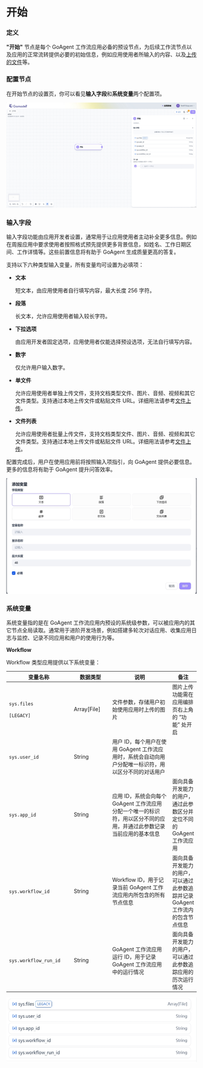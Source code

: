 # 开始

### 定义

**"开始"** 节点是每个 GoAgent 工作流应用必备的预设节点，为后续工作流节点以及应用的正常流转提供必要的初始信息，例如应用使用者所输入的内容、以及[上传的文件](../file-upload.md)等。

### 配置节点

在开始节点的设置页，你可以看见**输入字段**和**系统变量**两个配置项。

![输入字段](../../../public/start1.png)

### 输入字段

输入字段功能由应用开发者设置，通常用于让应用使用者主动补全更多信息。例如在周报应用中要求使用者按照格式预先提供更多背景信息，如姓名、工作日期区间、工作详情等。这些前置信息将有助于 GoAgent 生成质量更高的答复。

支持以下六种类型输入变量，所有变量均可设置为必填项：

*   **文本**

    短文本，由应用使用者自行填写内容，最大长度 256 字符。
*   **段落**

    长文本，允许应用使用者输入较长字符。
*   **下拉选项**

    由应用开发者固定选项，应用使用者仅能选择预设选项，无法自行填写内容。
*   **数字**

    仅允许用户输入数字。
*   **单文件**

    允许应用使用者单独上传文件，支持文档类型文件、图片、音频、视频和其它文件类型。支持通过本地上传文件或粘贴文件 URL。详细用法请参考[文件上传](../file-upload.md)。
*   **文件列表**

    允许应用使用者批量上传文件，支持文档类型文件、图片、音频、视频和其它文件类型。支持通过本地上传文件或粘贴文件 URL。详细用法请参考[文件上传](../file-upload.md)。

配置完成后，用户在使用应用前将按照输入项指引，向 GoAgent 提供必要信息。更多的信息将有助于 GoAgent 提升问答效率。


![配置完成](../../../public/start2.png)

### 系统变量

系统变量指的是在 GoAgent 工作流应用内预设的系统级参数，可以被应用内的其它节点全局读取。通常用于进阶开发场景，例如搭建多轮次对话应用、收集应用日志与监控、记录不同应用和用户的使用行为等。

**Workflow**

Workflow 类型应用提供以下系统变量：

<table>
  <thead>
    <tr>
      <th width="193">变量名称</th>
      <th width="116">数据类型</th>
      <th width="278">说明</th>
      <th>备注</th>
    </tr>
  </thead>
  <tbody>
    <tr>
      <td>
        <p><code>sys.files</code></p>
        <p><code>[LEGACY]</code></p>
      </td>
      <td>Array[File]</td>
      <td>文件参数，存储用户初始使用应用时上传的图片</td>
      <td>图片上传功能需在应用编排页右上角的 “功能” 处开启</td>
    </tr>
    <tr>
      <td><code>sys.user_id</code></td>
      <td>String</td>
      <td>用户 ID，每个用户在使用 GoAgent 工作流应用时，系统会自动向用户分配唯一标识符，用以区分不同的对话用户</td>
      <td></td>
    </tr>
    <tr>
      <td><code>sys.app_id</code></td>
      <td>String</td>
      <td>应用 ID，系统会向每个 GoAgent 工作流应用分配一个唯一的标识符，用以区分不同的应用，并通过此参数记录当前应用的基本信息</td>
      <td>面向具备开发能力的用户，通过此参数区分并定位不同的 GoAgent 工作流应用</td>
    </tr>
    <tr>
      <td><code>sys.workflow_id</code></td>
      <td>String</td>
      <td>Workflow ID，用于记录当前 GoAgent 工作流应用内所包含的所有节点信息</td>
      <td>面向具备开发能力的用户，可以通过此参数追踪并记录 GoAgent 工作流内的包含节点信息</td>
    </tr>
    <tr>
      <td><code>sys.workflow_run_id</code></td>
      <td>String</td>
      <td>GoAgent 工作流应用运行 ID，用于记录 GoAgent 工作流应用中的运行情况</td>
      <td>面向具备开发能力的用户，可以通过此参数追踪应用的历次运行情况</td>
    </tr>
  </tbody>
</table>

![系统变量](../../../public/start3.png)

